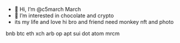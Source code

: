 - 👋 Hi, I’m @c5march March
- 👀 I’m interested in chocolate and crypto
- its my life and love
hi bro and friend
need monkey nft and photo
<!--- its my life
c5march/c5march is a ✨ special ✨ repository because its `README.md` (this file) appears on your GitHub profile.
You can click the Preview link to take a look at your changes.
---> bnb btc eth xch arb op apt sui dot atom mrcm 
